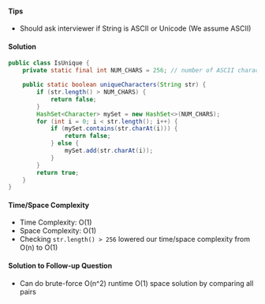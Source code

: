 #### Tips

- Should ask interviewer if String is ASCII or Unicode (We assume ASCII)

#### Solution

```java
public class IsUnique {
    private static final int NUM_CHARS = 256; // number of ASCII characters

    public static boolean uniqueCharacters(String str) {
        if (str.length() > NUM_CHARS) {
            return false;
        }
        HashSet<Character> mySet = new HashSet<>(NUM_CHARS);
        for (int i = 0; i < str.length(); i++) {
            if (mySet.contains(str.charAt(i))) {
                return false;
            } else {
                mySet.add(str.charAt(i));
            }
        }
        return true;
    }
}
```

#### Time/Space Complexity

- Time Complexity: O(1)
- Space Complexity: O(1)
- Checking `str.length() > 256` lowered our time/space complexity from O(n) to O(1)

#### Solution to Follow-up Question

- Can do brute-force O(n^2) runtime O(1) space solution by comparing all pairs
